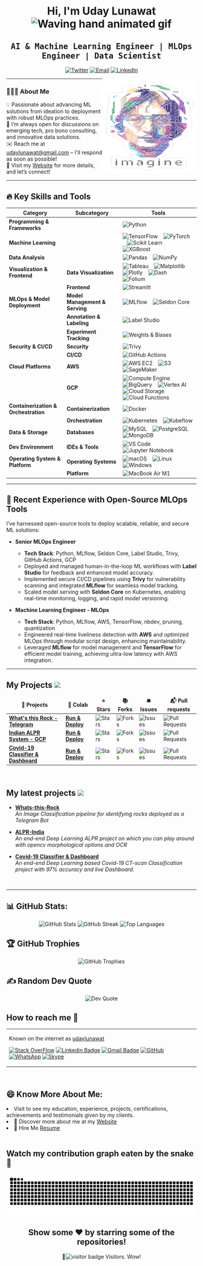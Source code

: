 <div align="center">
  <h1>Hi, I'm Uday Lunawat <img src="https://raw.githubusercontent.com/nixin72/nixin72/master/wave.gif" alt="Waving hand animated gif" height="45" width="45" /></h1>
  <h2 align="center"><samp>AI & Machine Learning Engineer | MLOps Engineer | Data Scientist</samp></h2>
</div>

<p align="center">
  <a href="https://twitter.com/udaylunawat" target="_blank"><img src="https://img.shields.io/badge/Twitter-1ca0f1?style=flat-square&logo=twitter&logoColor=white" alt="Twitter"></a>
  <a href="mailto:udaylunawat@gmail.com" target="_blank"><img src="https://img.shields.io/badge/Email-c14438?style=flat-square&logo=gmail&logoColor=white" alt="Email"></a>
  <a href="https://www.linkedin.com/in/uday-lunawat" target="_blank"><img src="https://img.shields.io/badge/LinkedIn-0077B5?style=flat-square&logo=linkedin&logoColor=white" alt="LinkedIn"></a>
</p>

<img src="https://github.com/udaylunawat/udaylunawat/blob/master/img/lennon_word.png" height="250" width="250" align="right"/>

---

### 👨🏻‍💻 About Me

💡 Passionate about advancing ML solutions from ideation to deployment with robust MLOps practices.  
💬 I’m always open for discussions on emerging tech, pro bono consulting, and innovative data solutions.  
✉️ Reach me at udaylunawat@gmail.com – I'll respond as soon as possible!  
📄 Visit my [Website](https://udaylunawat.github.io) for more details, and let’s connect!


---

## 🔥 Key Skills and Tools

| Category                    | Subcategory                   | Tools                                                                                                                                                                                                                                                            |
|-----------------------------|-------------------------------|------------------------------------------------------------------------------------------------------------------------------------------------------------------------------------------------------------------------------------------------------------------|
| **Programming & Frameworks**|                               | ![Python][python]                                                                                                                                                                                                                                               |
| **Machine Learning**        |                               | ![TensorFlow][tensorflow] &nbsp;&nbsp; ![PyTorch][pytorch] &nbsp;&nbsp; ![Scikit Learn][scikitlearn] &nbsp;&nbsp; ![XGBoost][xgboost]                                                                                                                          |
| **Data Analysis**           |                               | ![Pandas][pandas] &nbsp;&nbsp; ![NumPy][numpy]                                                                                                                                                                                                                  |
| **Visualization & Frontend**| **Data Visualization**        | ![Tableau][tableau] &nbsp;&nbsp; ![Matplotlib][matplotlib] &nbsp;&nbsp; ![Plotly][plotly] &nbsp;&nbsp; ![Dash][dash] &nbsp;&nbsp; ![Folium][folium]                                                                                                            |
|                             | **Frontend**                  | ![Streamlit][streamlit]                                                                                                                                                                                                                                         |
| **MLOps & Model Deployment**| **Model Management & Serving**| ![MLflow][mlflow] &nbsp;&nbsp; ![Seldon Core][seldoncore]                                                                                                                                                                                                      |
|                             | **Annotation & Labeling**     | ![Label Studio][labelstudio]                                                                                                                                                                                                                                    |
|                             | **Experiment Tracking**       | ![Weights & Biases][wandb]                                                                                                                                                                                                                                      |
| **Security & CI/CD**        | **Security**                 | ![Trivy][trivy]                                                                                                                                                                                                                                                 |
|                             | **CI/CD**                    | ![GitHub Actions][githubactions]                                                                                                                                                                                                                                |
| **Cloud Platforms**         | **AWS**                      | ![AWS EC2][awsec2] &nbsp;&nbsp; ![S3][s3] &nbsp;&nbsp; ![SageMaker][sagemaker]                                                                                                                                                                                  |
|                             | **GCP**                      | ![Compute Engine][computeengine] &nbsp;&nbsp; ![BigQuery][bigquery] &nbsp;&nbsp; ![Vertex AI][vertexai] &nbsp;&nbsp; ![Cloud Storage][cloudstorage] &nbsp;&nbsp; ![Cloud Functions][cloudfunctions]                                                           |
| **Containerization & Orchestration** | **Containerization**       | ![Docker][docker]                                                                                                                                                                                                                                               |
|                             | **Orchestration**            | ![Kubernetes][kubernetes] &nbsp;&nbsp; ![Kubeflow][kubeflow]                                                                                                                                                                                                   |
| **Data & Storage**          | **Databases**                | ![MySQL][mysql] &nbsp;&nbsp; ![PostgreSQL][postgresql] &nbsp;&nbsp; ![MongoDB][mongodb]                                                                                                                                                                         |
| **Dev Environment**         | **IDEs & Tools**             | ![VS Code][vscode] &nbsp;&nbsp; ![Jupyter Notebook][jupyternotebook]                                                                                                                                                                                            |
| **Operating System & Platform** | **Operating Systems**        | ![macOS][macos] &nbsp;&nbsp; ![Linux][linux] &nbsp;&nbsp; ![Windows][windows]                                                                                                                                                                                   |
|                             | **Platform**                 | ![MacBook Air M1][macbookairm1]                                                                                                                                                                                                                                 |

---

<!-- Badge References -->

[python]: https://img.shields.io/badge/Python-3670A0?style=for-the-badge&logo=python&logoColor=ffdd54
[tensorflow]: https://img.shields.io/badge/TensorFlow-FF6F00?style=for-the-badge&logo=tensorflow&logoColor=white
[pytorch]: https://img.shields.io/badge/PyTorch-EE4C2C?style=for-the-badge&logo=pytorch&logoColor=white
[scikitlearn]: https://img.shields.io/badge/Scikit_Learn-F7931E?style=for-the-badge&logo=scikit-learn&logoColor=white
[xgboost]: https://img.shields.io/badge/XGBoost-008000?style=for-the-badge&logo=xgboost&logoColor=white
[pandas]: https://img.shields.io/badge/Pandas-150458?style=for-the-badge&logo=pandas&logoColor=white
[numpy]: https://img.shields.io/badge/NumPy-013243?style=for-the-badge&logo=numpy&logoColor=white
[tableau]: https://img.shields.io/badge/Tableau-E97627?style=for-the-badge&logo=tableau&logoColor=white
[matplotlib]: https://img.shields.io/badge/Matplotlib-150458?style=for-the-badge&logo=matplotlib&logoColor=white
[plotly]: https://img.shields.io/badge/Plotly-3F4F75?style=for-the-badge&logo=plotly&logoColor=white
[dash]: https://img.shields.io/badge/Dash-013243?style=for-the-badge&logo=dash&logoColor=white
[folium]: https://img.shields.io/badge/Folium-008000?style=for-the-badge&logo=folium&logoColor=white
[streamlit]: https://img.shields.io/badge/Streamlit-FF4B4B?style=for-the-badge&logo=streamlit&logoColor=white
[mlflow]: https://img.shields.io/badge/MLflow-4185F4?style=for-the-badge&logo=mlflow&logoColor=white
[seldoncore]: https://img.shields.io/badge/Seldon_Core-2F80ED?style=for-the-badge&logo=seldon-core&logoColor=white
[labelstudio]: https://img.shields.io/badge/Label_Studio-8B0000?style=for-the-badge&logo=label-studio&logoColor=white
[wandb]: https://img.shields.io/badge/Weights_%26_Biases-F8B133?style=for-the-badge&logo=wandb
[trivy]: https://img.shields.io/badge/Trivy-008080?style=for-the-badge&logo=trivy&logoColor=white
[githubactions]: https://img.shields.io/badge/GitHub_Actions-2088FF?style=for-the-badge&logo=github-actions&logoColor=white
[awsec2]: https://img.shields.io/badge/AWS_EC2-FF9900?style=for-the-badge&logo=amazon-aws&logoColor=white
[s3]: https://img.shields.io/badge/S3-FF9900?style=for-the-badge&logo=amazon-s3&logoColor=white
[sagemaker]: https://img.shields.io/badge/SageMaker-232F3E?style=for-the-badge&logo=amazon-sagemaker&logoColor=white
[computeengine]: https://img.shields.io/badge/Compute_Engine-4285F4?style=for-the-badge&logo=google-cloud&logoColor=white
[bigquery]: https://img.shields.io/badge/BigQuery-4285F4?style=for-the-badge&logo=google-cloud&logoColor=white
[vertexai]: https://img.shields.io/badge/Vertex_AI-4285F4?style=for-the-badge&logo=google-cloud&logoColor=white
[cloudstorage]: https://img.shields.io/badge/Cloud_Storage-4285F4?style=for-the-badge&logo=google-cloud&logoColor=white
[cloudfunctions]: https://img.shields.io/badge/Cloud_Functions-4285F4?style=for-the-badge&logo=google-cloud&logoColor=white
[pubsub]: https://img.shields.io/badge/Pub_Sub-4285F4?style=for-the-badge&logo=google-cloud&logoColor=white
[dataflow]: https://img.shields.io/badge/Dataflow-4285F4?style=for-the-badge&logo=google-cloud&logoColor=white
[aiplatform]: https://img.shields.io/badge/AI_Platform-4285F4?style=for-the-badge&logo=google-cloud&logoColor=white
[docker]: https://img.shields.io/badge/Docker-2496ED?style=for-the-badge&logo=docker&logoColor=white
[kubernetes]: https://img.shields.io/badge/Kubernetes-326CE5?style=for-the-badge&logo=kubernetes&logoColor=white
[kubeflow]: https://img.shields.io/badge/Kubeflow-1F72CD?style=for-the-badge&logo=kubeflow&logoColor=white
[mysql]: https://img.shields.io/badge/MySQL-4479A1?style=for-the-badge&logo=mysql&logoColor=white
[postgresql]: https://img.shields.io/badge/PostgreSQL-336791?style=for-the-badge&logo=postgresql&logoColor=white
[mongodb]: https://img.shields.io/badge/MongoDB-4EA94B?style=for-the-badge&logo=mongodb&logoColor=white
[vscode]: https://img.shields.io/badge/VS_Code-007ACC?style=for-the-badge&logo=visual-studio-code&logoColor=white
[jupyternotebook]: https://img.shields.io/badge/Jupyter_Notebook-F37626?style=for-the-badge&logo=jupyter&logoColor=white
[macos]: https://img.shields.io/badge/macOS-000000?style=for-the-badge&logo=apple&logoColor=white
[linux]: https://img.shields.io/badge/Linux-FCC624?style=for-the-badge&logo=linux&logoColor=white
[windows]: https://img.shields.io/badge/Windows-0078D6?style=for-the-badge&logo=windows&logoColor=white
[macbookairm1]: https://img.shields.io/badge/MacBook_Air_M1-000000?style=for-the-badge&logo=apple&logoColor=white


## 🌟 Recent Experience with Open-Source MLOps Tools

I’ve harnessed open-source tools to deploy scalable, reliable, and secure ML solutions:

- **Senior MLOps Engineer**  
  - **Tech Stack**: Python, MLflow, Seldon Core, Label Studio, Trivy, GitHub Actions, GCP
  - Deployed and managed human-in-the-loop ML workflows with **Label Studio** for feedback and enhanced model accuracy.
  - Implemented secure CI/CD pipelines using **Trivy** for vulnerability scanning and integrated **MLflow** for seamless model tracking.
  - Scaled model serving with **Seldon Core** on Kubernetes, enabling real-time monitoring, logging, and rapid model versioning.

- **Machine Learning Engineer - MLOps**  
  - **Tech Stack**: Python, MLflow, AWS, TensorFlow, nbdev, pruning, quantization
  - Engineered real-time liveliness detection with **AWS** and optimized MLOps through modular script design, enhancing maintainability.
  - Leveraged **MLflow** for model management and **TensorFlow** for efficient model training, achieving ultra-low latency with AWS integration.

---

## My Projects <img src="https://slackmojis.com/emojis/5948-bongo_blob/download" width="25">

<table>
  <thead align="center">
    <tr border: none;>
      <td><b>🎁 Projects</b></td>
      <td><b>🤖 Colab</b></td>
      <td><b>⭐ Stars</b></td>
      <td><b>📚 Forks</b></td>
      <td><b>🛎 Issues</b></td>
      <td><b>📬 Pull requests</b></td>
    </tr>
	</thead>
  <tbody>
      <td><a href="https://github.com/udaylunawat/Whats-this-rock"><b>What's this Rock - Telegram</b></a></td>
      <td><a href="https://colab.research.google.com/drive/1N1CIqdOKlJSJla5PU53Yn9KWSao47eMv?usp=sharing"><b>Run & Deploy</b></a></td>
      <td><img alt="Stars" src="https://img.shields.io/github/stars/udaylunawat/Whats-this-rock?style=flat-square&labelColor=343b41"/></td>
      <td><img alt="Forks" src="https://img.shields.io/github/forks/udaylunawat/Whats-this-rock?style=flat-square&labelColor=343b41"/></td>
      <td><img alt="Issues" src="https://img.shields.io/github/issues/udaylunawat/Whats-this-rock?style=flat-square&labelColor=343b41"/></td>
      <td><img alt="Pull Requests" src="https://img.shields.io/github/issues-pr/udaylunawat/Whats-this-rock?style=flat-square&labelColor=343b41"/></td>
    </tr>
    <tr>
      <td><a href="https://github.com/udaylunawat/Automatic-License-Plate-Recognition"><b>Indian ALPR System - GCP</b></a></td>
      <td><a href="https://colab.research.google.com/drive/1BqegosjfXthG1v9p3TUVnfvkvMxAOC5g#scrollTo=LUUvnvqrvFy3"><b>Run & Deploy</b></a></td>
      <td><img alt="Stars" src="https://img.shields.io/github/stars/udaylunawat/Automatic-License-Plate-Recognition?style=flat-square&labelColor=343b41"/></td>
      <td><img alt="Forks" src="https://img.shields.io/github/forks/udaylunawat/Automatic-License-Plate-Recognition?style=flat-square&labelColor=343b41"/></td>
      <td><img alt="Issues" src="https://img.shields.io/github/issues/udaylunawat/Automatic-License-Plate-Recognition?style=flat-square&labelColor=343b41"/></td>
      <td><img alt="Pull Requests" src="https://img.shields.io/github/issues-pr/udaylunawat/Automatic-License-Plate-Recognition?style=flat-square&labelColor=343b41"/></td>
    </tr>
    <tr>
	<td><a href="https://github.com/udaylunawat/Covid-19-Radiology"><b>Covid-19 Classifier & Dashboard</b></a></td>
	<td><a href="https://colab.research.google.com/drive/1dNvFgDjxiu_Ziu_oVn63uYgrc-OJ9uvE"><b>Run & Deploy</b></a></td>
	<td><img alt="Stars" src="https://img.shields.io/github/stars/udaylunawat/Covid-19-Radiology?style=flat-square&labelColor=343b41"/></td>
	<td><img alt="Forks" src="https://img.shields.io/github/forks/udaylunawat/Covid-19-Radiology?style=flat-square&labelColor=343b41"/></td>
      	<td><img alt="Issues" src="https://img.shields.io/github/issues/udaylunawat/Covid-19-Radiology?style=flat-square&labelColor=343b41"/></td>
      	<td><img alt="Pull Requests" src="https://img.shields.io/github/issues-pr/udaylunawat/Covid-19-Radiology?style=flat-square&labelColor=343b41"/>
<!-- 	<td align="center" colspan="4">Currently set as Private</td> -->
    </tr>
<!--     <tr>
      <td><a><b>Manufacturing Analytics Automation with Tableau</b></a></td>
      <td align="center" colspan="5">Currently set as Private</td>
    <tr> -->
  </tbody>
</table>

<br>

## My latest projects <img src="https://slackmojis.com/emojis/4246-blob-sunglasses/download" width="25">

<ul>
  <li><a href="https://github.com/udaylunawat/Whats-this-rock" width="20" alt="new"><b>Whats-this-Rock</b></b></a><br/><i>An Image Classification pipeline for identifying rocks deployed as a Telegram Bot</i></li>
</ul>
<ul>
  <li><a href="https://github.com/udaylunawat/Automatic-License-Plate-Recognition" width="20" alt="new"><b>ALPR-India</b></b></a><br/><i>An end-end Deep Learning ALPR project on which you can play around with opencv morphological options and OCR</i></li>
</ul>
<ul>
  <li><a href="https://colab.research.google.com/drive/1dNvFgDjxiu_Ziu_oVn63uYgrc-OJ9uvE" width="20" alt="new"><b>Covid-19 Classifier & Dashboard</b></b></a><br/><i>An end-end Deep Learning based Covid-19 CT-scan Classification project with 97% accuracy and live Dashboard.</i></li>
</ul>
<br>

---

## 📊 GitHub Stats:
<p align="center">
  <img src="https://github-readme-stats.vercel.app/api?username=udaylunawat&theme=dark&hide_border=false&include_all_commits=true&count_private=true" alt="GitHub Stats" width="50%"/>
  <img src="https://github-readme-streak-stats.herokuapp.com/?user=udaylunawat&theme=dark&hide_border=false" alt="GitHub Streak" width="50%"/>
  <img src="https://github-readme-stats.vercel.app/api/top-langs/?username=udaylunawat&theme=dark&hide_border=false&include_all_commits=true&count_private=true&layout=compact" alt="Top Languages" width="50%"/>
</p>

## 🏆 GitHub Trophies
<p align="center">
  <img src="https://github-profile-trophy.vercel.app/?username=udaylunawat&theme=radical&no-frame=false&no-bg=true&margin-w=4" alt="GitHub Trophies" width="70%"/>
</p>

## ✍️ Random Dev Quote
<p align="center">
  <img src="https://quotes-github-readme.vercel.app/api?type=horizontal&theme=radical" alt="Dev Quote" width="70%"/>
</p>

## How to reach me 📱

<table>
  <tr>
    <td>
      
Known on the internet as [udaylunawat](https://www.google.com/search?q=udaylunawat)

[![Stack OverFlow](http://img.shields.io/badge/-StackOverflow-orange?style=flat-square&logo=stackoverflow&logoColor=ffffff&link=https://stackoverflow.com/users/12069905/dracarys3)](https://stackoverflow.com/users/9292995/dracarys3)
[![Linkedin Badge](https://img.shields.io/badge/-LinkedIn-blue?style=flat-square&logo=Linkedin&logoColor=white&link=https://www.linkedin.com/in/uday-lunawat)](https://www.linkedin.com/in/uday-lunawat/)
[![Gmail Badge](https://img.shields.io/badge/-Gmail-c14438?style=flat-square&logo=Gmail&logoColor=white&link=mailto:yashrajjain726@gmail.com)](mailto:udaylunawat@gmail.com)
[![GitHub](https://img.shields.io/badge/-GitHub-181717?style=flat-square&logo=github&logoColor=white&link=https://github.com/yashrajjain726)](https://github.com/udaylunawat)
[![WhatsApp](https://img.shields.io/badge/-WhatsApp-181717?style=flat-square&logo=whatsapp&logoColor=white&link=https://wa.me/7887576672)](https://wa.me/7887576672)
[![Skype](https://img.shields.io/badge/-Skype-181717?style=flat-square&logo=skype&logoColor=white&link=https://join.skype.com/invite/Xxhxebkfcp00)](https://join.skype.com/invite/Xxhxebkfcp00)

</table>

<br>

## 😄 Know More About Me:

<li> Visit to see my education, experience, projects, certifications, achievements and testimonials given by my clients.
<li> 🔖 Discover more about me at my <a href="https://udaylunawat.github.io/" target="_blank">Website</a><br/>
<li> 💼 Hire Me <a href="https://drive.google.com/file/d/1SCOUAFa2-x_BQnSCO9Tt_o945g4OUgqW/view?usp=sharing" target="_blank">Resume</a><br/>
<br>

## Watch my contribution graph eaten by the snake🐍
<p>
  <img src="https://github.com/udaylunawat/udaylunawat/blob/output/github-contribution-grid-snake-dark.svg" alt="snake"></center>
</p>

<div align="center">
<h2> Show some ❤️ by starring some of the repositories! </h2>
</div>
<div align="center">👀<img src="https://visitor-badge.laobi.icu/badge?page_id=udaylunawat.visitor-badge&title=This_Page_Has" alt="visitor badge"/> Visitors. Wow! </div>
